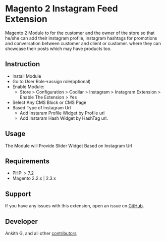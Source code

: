 # Magento 2 Instagram Feed Extension

Magento 2 Module to for the customer and the owner of the store so that he/she can add their instagram profile, instagram hashtags for promotions and conversation between customer and client or customer.
where they can showcase their posts which may have products too.
  


## Instruction

- Install Module
- Go to User Role->assign role(optional)
- Enable Module:
    - Store > Configuration > Codilar > Instagram > Instagram Extension > Enable The Extension > Yes
- Select Any CMS Block or CMS Page
- Based Type of Instagram Url
    - Add Instaram Profile Widget by Profile url 
    - Add Instaram Hash Widget by HashTag url. 



## Usage

The Module will Provide Slider Widget Based on Instagram Url 

## Requirements

- PHP: > 7.2
- Magento 2.2.x | 2.3.x

Support
-------
If you have any issues with this extension, open an issue on [GitHub](https://github.com/ankithg03/instagram-module/issues).

Developer
---------
Ankith G, and all other [contributors](https://github.com/ankithg03/instaram-module/contributors)